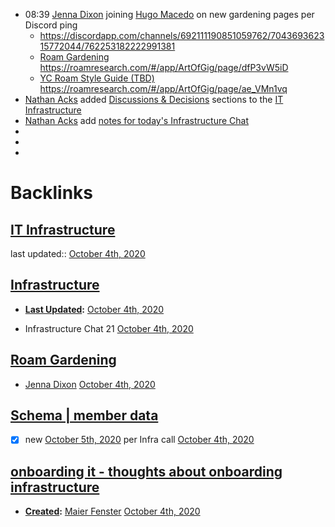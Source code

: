 - 08:39 [Jenna Dixon](<Jenna Dixon.md>) joining [Hugo Macedo](<Hugo Macedo.md>) on new gardening pages per Discord ping
    - https://discordapp.com/channels/692111190851059762/704369362315772044/762253182222991381
    - [Roam Gardening](<Roam Gardening.md>) https://roamresearch.com/#/app/ArtOfGig/page/dfP3vW5iD
    - [YC Roam Style Guide (TBD)](<YC Roam Style Guide (TBD).md>) https://roamresearch.com/#/app/ArtOfGig/page/ae_VMn1vq
- [Nathan Acks](<Nathan Acks.md>) added [Discussions & Decisions](https://roamresearch.com/#/app/ArtOfGig/page/GfLUKnfjQ) sections to the [IT Infrastructure](<IT Infrastructure.md>)
- [Nathan Acks](<Nathan Acks.md>) add [notes for today's Infrastructure Chat](((eQzuMy5k9)))
- 
- 
- 

# Backlinks
## [IT Infrastructure](<IT Infrastructure.md>)
last updated:: [October 4th, 2020](<October 4th, 2020.md>)

## [Infrastructure](<Infrastructure.md>)
- **[Last Updated](<Last Updated.md>):** [October 4th, 2020](<October 4th, 2020.md>)

- Infrastructure Chat 21 [October 4th, 2020](<October 4th, 2020.md>)

## [Roam Gardening](<Roam Gardening.md>)
- [Jenna Dixon](<Jenna Dixon.md>) [October 4th, 2020](<October 4th, 2020.md>)

## [Schema | member data](<Schema | member data.md>)
- [x] new [October 5th, 2020](<October 5th, 2020.md>) per Infra call [October 4th, 2020](<October 4th, 2020.md>)

## [onboarding it - thoughts about onboarding infrastructure](<onboarding it - thoughts about onboarding infrastructure.md>)
- **[Created](<Created.md>):** [Maier Fenster](<Maier Fenster.md>) [October 4th, 2020](<October 4th, 2020.md>)

